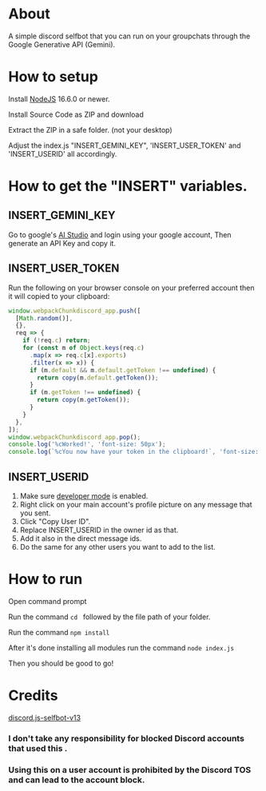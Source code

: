 # About
A simple discord selfbot that you can run on your groupchats through the Google Generative API (Gemini).

# How to setup
Install [NodeJS](https://nodejs.org/en) 16.6.0 or newer.

Install Source Code as ZIP and download

Extract the ZIP in a safe folder. (not your desktop)

Adjust the index.js "INSERT_GEMINI_KEY", 'INSERT_USER_TOKEN' and 'INSERT_USERID' all accordingly.

# How to get the "INSERT" variables.
## INSERT_GEMINI_KEY
Go to google's [AI Studio](https://aistudio.google.com/app/apikey) and login using your google account, Then generate an API Key and copy it.

## INSERT_USER_TOKEN
Run the following on your browser console on your preferred account then it will copied to your clipboard:

```js
window.webpackChunkdiscord_app.push([
  [Math.random()],
  {},
  req => {
    if (!req.c) return;
    for (const m of Object.keys(req.c)
      .map(x => req.c[x].exports)
      .filter(x => x)) {
      if (m.default && m.default.getToken !== undefined) {
        return copy(m.default.getToken());
      }
      if (m.getToken !== undefined) {
        return copy(m.getToken());
      }
    }
  },
]);
window.webpackChunkdiscord_app.pop();
console.log('%cWorked!', 'font-size: 50px');
console.log(`%cYou now have your token in the clipboard!`, 'font-size: 16px');
```

## INSERT_USERID
1. Make sure [developer mode](https://discord.com/developers/docs/activities/building-an-activity#step-0-enable-developer-mode) is enabled.
2. Right click on your main account's profile picture on any message that you sent.
3. Click "Copy User ID".
4. Replace INSERT_USERID in the owner id as that.
5. Add it also in the direct message ids.
6. Do the same for any other users you want to add to the list.

# How to run
Open command prompt

Run the command `cd ` followed by the file path of your folder.

Run the command `npm install`

After it's done installing all modules run the command `node index.js`

Then you should be good to go!

# Credits
[discord.js-selfbot-v13](https://github.com/aiko-chan-ai/discord.js-selfbot-v13)

### I don't take any responsibility for blocked Discord accounts that used this .
### Using this on a user account is prohibited by the Discord TOS and can lead to the account block.
